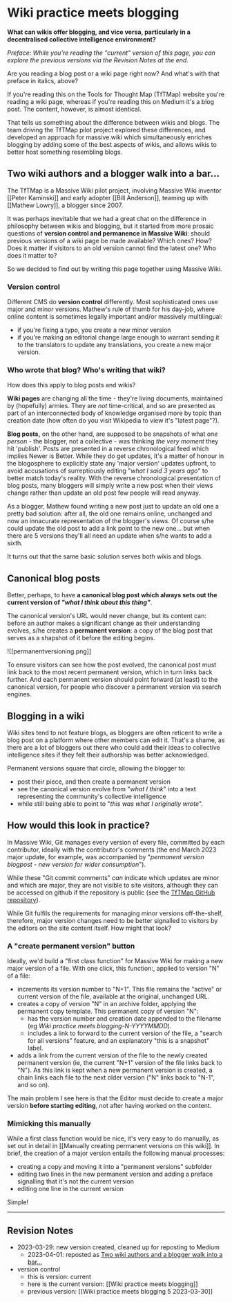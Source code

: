 # Wiki practice meets blogging

**What can wikis offer blogging, and vice versa, particularly in a decentralised collective intelligence environment?** 

*Preface: While you're reading the "current" version of this page, you can explore the previous versions via the Revision Notes at the end.*

Are you reading a blog post or a wiki page right now? And what's with that preface in italics, above?  

If you're reading this on the Tools for Thought Map (TfTMap) website you're reading a wiki page, whereas if you're reading this on Medium it's a blog post. The content, however, is almost identical.

That tells us something about the difference between wikis and blogs. The team driving the TfTMap pilot project explored these differences, and developed an approach for massive.wiki which simultaneously enriches blogging by adding some of the best aspects of wikis, and allows wikis to better host something resembling blogs.

## Two wiki authors and a blogger walk into a bar...

The TfTMap is a Massive Wiki pilot project, involving Massive Wiki inventor [[Peter Kaminski]] and early adopter [[Bill Anderson]], teaming up with [[Mathew Lowry]], a blogger since 2007. 

It was perhaps inevitable that we had a great chat on the difference in philosophy between wikis and blogging, but it started from more prosaic questions of **version control and permanence in Massive Wiki**: should previous versions of a wiki page be made available? Which ones? How? Does it matter if visitors to an old version cannot find the latest one? Who does it matter to? 

So we decided to find out by writing this page together using Massive Wiki. 

### Version control

Different CMS do **version control** differently. Most sophisticated ones use major and minor versions. Mathew's rule of thumb for his day-job, where online content is sometimes legally important and/or massively multilingual:

* if you're fixing a typo, you create a new minor version
* if you're making an editorial change large enough to warrant sending it to the translators to update any translations, you create a new major version.

### Who wrote that blog? Who's writing that wiki? 

How does this apply to blog posts and wikis?

**Wiki pages** are changing all the time - they're living documents, maintained by (hopefully) armies. They are *not* time-critical, and so are presented as part of an interconnected body of knowledge organised more by topic than creation date (how often do you visit Wikipedia to view it's "latest page"?). 

**Blog posts,** on the other hand, are supposed to be snapshots of what *one person* - the blogger, not a collective - was thinking *the very moment* they hit 'publish'. Posts are presented in a reverse chronological feed which implies Newer is Better. While they do get updates, it's a matter of honour in the blogosphere to explicitly state any 'major version' updates upfront, to avoid accusations of  surreptiously editing "*what I said 3 years ago*" to better match today's reality. With the reverse chronological presentation of blog posts, many bloggers will simply write a new post when their views change rather than update an old post few people will read anyway.

As a blogger, Mathew found writing a new post just to update an old one a pretty bad solution: after all, the old one remains online, unchanged and now an innacurate representation of the blogger's views. Of course s/he could update the old post to add a link point to the new one... but when there are 5 versions they'll all need an  update when s/he wants to add a sixth.

It turns out that the same basic solution serves both wikis and blogs.

## Canonical blog posts 

Better, perhaps, to have **a canonical blog post which always sets out the current version of *"what I think about this thing"***. 

The canonical version's URL would never change, but its content can: before an author makes a significant change as their understanding evolves, s/he creates a **permanent version**: a copy of the blog post that serves as a shapshot of it before the editing begins. 

![[permanentversioning.png]]

To ensure visitors can see how the post evolved, the canonical post must link back to the most recent permanent version, which in turn links back further. And each permanent version should point forward (at least) to the canonical version, for people who discover a permanent version via search engines.

## Blogging in a wiki

Wiki sites tend to not feature blogs, as bloggers are often reticent to write a blog post on a platform where other members can edit it. That's a shame, as there are a lot of bloggers out there who could add their ideas to collective intelligence sites if they felt their authorship was better acknowledged.

Permanent versions square that circle, allowing the blogger to:

* post their piece, and then create a permanent version
* see the canonical version evolve from "*what I think*" into a text representing the community's collective intelligence
* while still being able to point to "*this was what I originally wrote*".


## How would this look in practice?

In Massive Wiki, Git manages every version of every file, committed by each contributor, ideally with the contributor's comments (the end March 2023 major update, for example, was accompanied by "*permanent version blogpost - new version for wider consumption*"). 

While these "Git commit comments" *can* indicate which updates are minor and which are major, they are not visible to site visitors, although they can be accessed on github if the repository is public (see the [TfTMap GitHub repository](https://github.com/Fellowship-of-the-Link/TfT-test1/commits/main)). 

While Git fulfils the requirements for managing minor versions off-the-shelf, therefore, major version changes need to be better signalled to visitors by the editors on the site content itself. How might that look? 

### A "create permanent version" button

Ideally, we'd build a "first class function" for Massive Wiki for making a new major version of a file. With one click, this function:, applied to version "N" of a file:

* increments its version number to "N+1". This file remains the "active" or current version of the file, available at the original, unchanged URL.
* creates a copy of version "N" in an archive folder, applying the permanent copy template. This permanent copy of version "N": 
	* has the version number and creation date appended to the filename (eg *Wiki practice meets blogging-N-YYYYMMDD*).
	* includes a link to forward to the current version of the file, a "search for all versions" feature, and an explanatory "this is a snapshot" label.
* adds a link from the current version of the file to the newly created permanent version (ie, the current "N+1" version of the file links back to "N"). As this link is kept when a new permanent version is created, a chain links each file to the next older version ("N" links back to "N-1", and so on).

The main problem I see here is that the Editor must decide to create a major version **before starting editing**, not after having worked on the content.

### Mimicking this manually

While a first class function would be nice, it's very easy to do manually, as set out in detail in [[Manually creating permanent versions on this wiki]]. In brief, the creation of a major version entails the following manual processes:

* creating a copy and moving it into a "permanent versions" subfolder
* editing two lines in the new permanent version and adding a preface signalling that it's not the current version
* editing one line in the current version

Simple!

---

## Revision Notes

* 2023-03-29: new version created, cleaned up for reposting to Medium
	* 2023-04-01: reposted as [Two wiki authors and a blogger walk into a bar…](https://mathewlowry.medium.com/two-wiki-authors-and-a-blogger-walk-into-a-bar-7106c8376c6e)
* version control 
	* this is version: current
	* here is the current version: [[Wiki practice meets blogging]]
	* previous version:  [[Wiki practice meets blogging 5 2023-03-30]]

